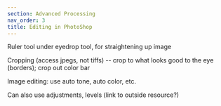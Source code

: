 ```yaml
---
section: Advanced Processing
nav_order: 3
title: Editing in PhotoShop
---
```


Ruler tool under eyedrop tool, for straightening up image 

Cropping (access jpegs, not tiffs) -- crop to what looks good to the eye (borders); crop out color bar 

Image editing: use auto tone, auto color, etc.  

Can also use adjustments, levels (link to outside resource?) 